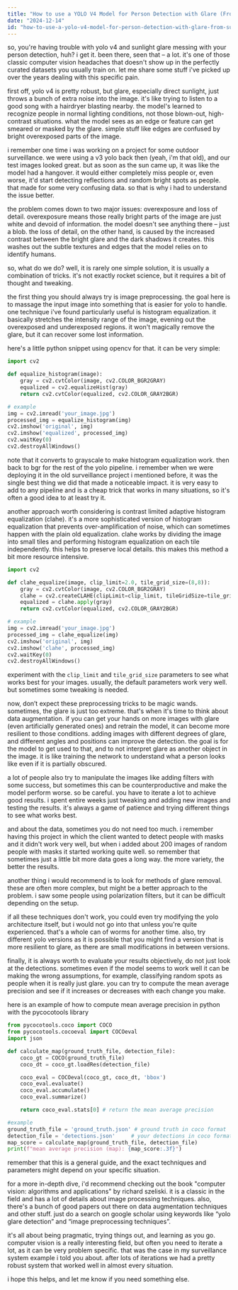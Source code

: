 ```yaml
---
title: "How to use a YOLO V4 Model for Person Detection with Glare (From Sunlight)?"
date: "2024-12-14"
id: "how-to-use-a-yolo-v4-model-for-person-detection-with-glare-from-sunlight"
---
```


so, you're having trouble with yolo v4 and sunlight glare messing with your person detection, huh? i get it. been there, seen that – a lot. it's one of those classic computer vision headaches that doesn't show up in the perfectly curated datasets you usually train on. let me share some stuff i've picked up over the years dealing with this specific pain.

first off, yolo v4 is pretty robust, but glare, especially direct sunlight, just throws a bunch of extra noise into the image. it's like trying to listen to a good song with a hairdryer blasting nearby. the model's learned to recognize people in normal lighting conditions, not those blown-out, high-contrast situations. what the model sees as an edge or feature can get smeared or masked by the glare. simple stuff like edges are confused by bright overexposed parts of the image.

i remember one time i was working on a project for some outdoor surveillance. we were using a v3 yolo back then (yeah, i'm that old), and our test images looked great. but as soon as the sun came up, it was like the model had a hangover. it would either completely miss people or, even worse, it'd start detecting reflections and random bright spots as people. that made for some very confusing data. so that is why i had to understand the issue better.

the problem comes down to two major issues: overexposure and loss of detail. overexposure means those really bright parts of the image are just white and devoid of information. the model doesn't see anything there – just a blob. the loss of detail, on the other hand, is caused by the increased contrast between the bright glare and the dark shadows it creates. this washes out the subtle textures and edges that the model relies on to identify humans.

so, what do we do? well, it is rarely one simple solution, it is usually a combination of tricks. it's not exactly rocket science, but it requires a bit of thought and tweaking.

the first thing you should always try is image preprocessing. the goal here is to massage the input image into something that is easier for yolo to handle. one technique i've found particularly useful is histogram equalization. it basically stretches the intensity range of the image, evening out the overexposed and underexposed regions. it won't magically remove the glare, but it can recover some lost information.

here's a little python snippet using opencv for that. it can be very simple:

```python
import cv2

def equalize_histogram(image):
    gray = cv2.cvtColor(image, cv2.COLOR_BGR2GRAY)
    equalized = cv2.equalizeHist(gray)
    return cv2.cvtColor(equalized, cv2.COLOR_GRAY2BGR)

# example
img = cv2.imread('your_image.jpg')
processed_img = equalize_histogram(img)
cv2.imshow('original', img)
cv2.imshow('equalized', processed_img)
cv2.waitKey(0)
cv2.destroyAllWindows()
```

note that it converts to grayscale to make histogram equalization work. then back to bgr for the rest of the yolo pipeline. i remember when we were deploying it in the old surveillance project i mentioned before, it was the single best thing we did that made a noticeable impact. it is very easy to add to any pipeline and is a cheap trick that works in many situations, so it's often a good idea to at least try it.

another approach worth considering is contrast limited adaptive histogram equalization (clahe). it's a more sophisticated version of histogram equalization that prevents over-amplification of noise, which can sometimes happen with the plain old equalization. clahe works by dividing the image into small tiles and performing histogram equalization on each tile independently. this helps to preserve local details. this makes this method a bit more resource intensive.

```python
import cv2

def clahe_equalize(image, clip_limit=2.0, tile_grid_size=(8,8)):
    gray = cv2.cvtColor(image, cv2.COLOR_BGR2GRAY)
    clahe = cv2.createCLAHE(clipLimit=clip_limit, tileGridSize=tile_grid_size)
    equalized = clahe.apply(gray)
    return cv2.cvtColor(equalized, cv2.COLOR_GRAY2BGR)

# example
img = cv2.imread('your_image.jpg')
processed_img = clahe_equalize(img)
cv2.imshow('original', img)
cv2.imshow('clahe', processed_img)
cv2.waitKey(0)
cv2.destroyAllWindows()
```
experiment with the `clip_limit` and `tile_grid_size` parameters to see what works best for your images. usually, the default parameters work very well. but sometimes some tweaking is needed.

now, don’t expect these preprocessing tricks to be magic wands. sometimes, the glare is just too extreme. that's when it's time to think about data augmentation. if you can get your hands on more images with glare (even artificially generated ones) and retrain the model, it can become more resilient to those conditions. adding images with different degrees of glare, and different angles and positions can improve the detection. the goal is for the model to get used to that, and to not interpret glare as another object in the image. it is like training the network to understand what a person looks like even if it is partially obscured.

a lot of people also try to manipulate the images like adding filters with some success, but sometimes this can be counterproductive and make the model perform worse. so be careful. you have to iterate a lot to achieve good results. i spent entire weeks just tweaking and adding new images and testing the results. it's always a game of patience and trying different things to see what works best.

and about the data, sometimes you do not need too much. i remember having this project in which the client wanted to detect people with masks and it didn't work very well, but when i added about 200 images of random people with masks it started working quite well. so remember that sometimes just a little bit more data goes a long way. the more variety, the better the results.

another thing i would recommend is to look for methods of glare removal. these are often more complex, but might be a better approach to the problem. i saw some people using polarization filters, but it can be difficult depending on the setup.

if all these techniques don't work, you could even try modifying the yolo architecture itself, but i would not go into that unless you're quite experienced. that's a whole can of worms for another time. also, try different yolo versions as it is possible that you might find a version that is more resilient to glare, as there are small modifications in between versions.

finally, it is always worth to evaluate your results objectively, do not just look at the detections. sometimes even if the model seems to work well it can be making the wrong assumptions, for example, classifying random spots as people when it is really just glare. you can try to compute the mean average precision and see if it increases or decreases with each change you make.

here is an example of how to compute mean average precision in python with the pycocotools library

```python
from pycocotools.coco import COCO
from pycocotools.cocoeval import COCOeval
import json

def calculate_map(ground_truth_file, detection_file):
    coco_gt = COCO(ground_truth_file)
    coco_dt = coco_gt.loadRes(detection_file)

    coco_eval = COCOeval(coco_gt, coco_dt, 'bbox')
    coco_eval.evaluate()
    coco_eval.accumulate()
    coco_eval.summarize()

    return coco_eval.stats[0] # return the mean average precision

#example
ground_truth_file = 'ground_truth.json' # ground truth in coco format
detection_file = 'detections.json'     # your detections in coco format
map_score = calculate_map(ground_truth_file, detection_file)
print(f"mean average precision (map): {map_score:.3f}")
```

remember that this is a general guide, and the exact techniques and parameters might depend on your specific situation.

for a more in-depth dive, i'd recommend checking out the book "computer vision: algorithms and applications" by richard szeliski. it is a classic in the field and has a lot of details about image processing techniques. also, there's a bunch of good papers out there on data augmentation techniques and other stuff. just do a search on google scholar using keywords like “yolo glare detection” and “image preprocessing techniques”.

it's all about being pragmatic, trying things out, and learning as you go. computer vision is a really interesting field, but often you need to iterate a lot, as it can be very problem specific. that was the case in my surveillance system example i told you about. after lots of iterations we had a pretty robust system that worked well in almost every situation.

i hope this helps, and let me know if you need something else.
